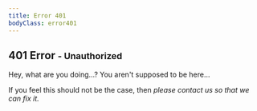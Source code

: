 ```yaml
---
title: Error 401
bodyClass: error401
---
```

<article markdown="1">

401 Error <small>- Unauthorized</small>
=====

Hey, what are you doing...? You aren't supposed to be here...

If you feel this should not be the case, then *please contact us so that we can fix it.*

</article>
